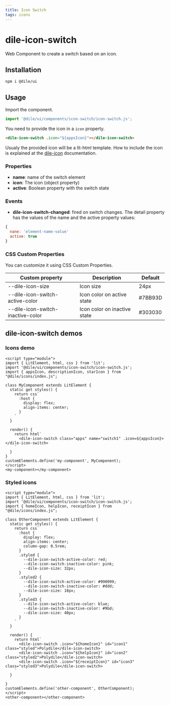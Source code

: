 ```yaml
---
title: Icon Switch
tags: icons
---
```


# dile-icon-switch

Web Component to create a switch based on an icon.

## Installation

```bash
npm i @dile/ui
```

## Usage

Import the component.

```javascript
import '@dile/ui/components/icon-switch/icon-switch.js';
```

You need to provide the icon in a ```icon``` property.

```html
<dile-icon-switch .icon="${appsIcon}"></dile-icon-switch>
```

Usualy the provided icon will be a lit-html template. How to include the icon is explained at the [dile-icon](./dile-icon) documentation.

### Properties

- **name**: name of the switch element
- **icon**: The icon (object property)
- **active**: Boolean property with the switch state 

### Events

- **dile-icon-switch-changed**: fired on switch changes. The detail property has the values of the name and the active property values:

```javascript
{
  nane: 'element-name-value'
  active: true
}
```

### CSS Custom Properties

You can customize it using CSS Custom Properties.

Custom property | Description | Default
----------------|-------------|---------
--dile-icon-size | Icon size | 24px
--dile-icon-switch-active-color | Icon color on active state | #7BB93D
--dile-icon-switch-inactive-color | Icon color on inactive state | #303030

## dile-icon-switch demos

### Icons demo

```html:preview
<script type="module">
import { LitElement, html, css } from 'lit';
import '@dile/ui/components/icon-switch/icon-switch.js';
import { appsIcon, descriptionIcon, starIcon } from "@dile/icons/index.js";

class MyComponent extends LitElement {
  static get styles() {
    return css`
      :host {
        display: flex;
        align-items: center;
      }
    `
  }

  render() {
    return html`
      <dile-icon-switch class="apps" name="switch1" .icon=${appsIcon}></dile-icon-switch>
    `
  }
}
customElements.define('my-component', MyComponent);
</script>
<my-component></my-component>
```

### Styled icons

```html:preview
<script type="module">
import { LitElement, html, css } from 'lit';
import '@dile/ui/components/icon-switch/icon-switch.js';
import { homeIcon, helpIcon, receiptIcon } from "@dile/icons/index.js";

class OtherComponent extends LitElement {
  static get styles() {
    return css`
      :host {
        display: flex;
        align-items: center;
        column-gap: 0.5rem;
      }
      .styled {
        --dile-icon-switch-active-color: red;
        --dile-icon-switch-inactive-color: pink;
        --dile-icon-size: 32px;
      }
      .styled2 {
        --dile-icon-switch-active-color: #990099;
        --dile-icon-switch-inactive-color: #ddd;
        --dile-icon-size: 18px;
      }
      .styled3 {
        --dile-icon-switch-active-color: blue;
        --dile-icon-switch-inactive-color: #9bd;
        --dile-icon-size: 40px;
      }
    `
  }

  render() {
    return html`
      <dile-icon-switch .icon="${homeIcon}" id="icon1" class="styled">Polydile</dile-icon-switch>
      <dile-icon-switch .icon="${helpIcon}" id="icon2" class="styled2">Polydile</dile-icon-switch>
      <dile-icon-switch .icon="${receiptIcon}" id="icon3" class="styled3">Polydile</dile-icon-switch>
    `
  }

}
customElements.define('other-component', OtherComponent);
</script>
<other-component></other-component>
```


